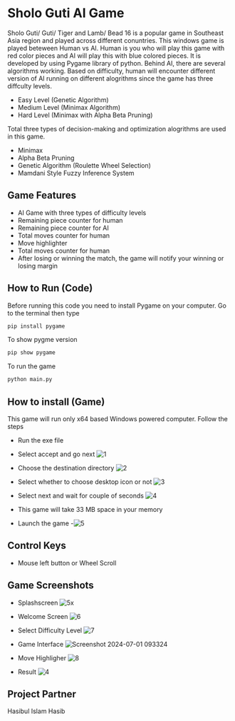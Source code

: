 
# Sholo Guti AI Game

Sholo Guti/ Guti/ Tiger and Lamb/ Bead 16 is a popular game in Southeast Asia region and played across different conuntries. This windows game is played beteween Human vs AI. Human is you who will play this game with red color pieces and AI will play this with blue colored pieces. It is developed by using Pygame library of python. Behind AI, there are several algorithms working. Based on difficulty, human will encounter different version of AI running on different alogrithms since the game has three diffculty levels. 

- Easy Level (Genetic Algorithm)
- Medium Level (Minimax Algorithm)
- Hard Level (Minimax with Alpha Beta Pruning)

Total three types of decision-making and optimization alogrithms are used in this game.

- Minimax
- Alpha Beta Pruning
- Genetic Algorithm (Roulette Wheel Selection)
- Mamdani Style Fuzzy Inference System






## Game Features

- AI Game with three types of difficulty levels
- Remaining piece counter for human
- Remaining piece counter for AI
- Total moves counter for human
- Move highlighter
- Total moves counter for human
- After losing or winning the match, the game will notify your winning or losing margin
## How to Run (Code)

Before running this code you need to install Pygame on your computer. 
Go to the terminal then type

```bash
pip install pygame
```
To show pygme version
```bash
pip show pygame
```
To run the game
```bash
python main.py
```
## How to install (Game)

This game will run only x64 based Windows powered computer. Follow the steps

- Run the exe file 
- Select accept and go next
![1](https://github.com/cm-turjo/Sholo_Guti_AI_Game/assets/67799082/c1ddbd56-7dba-4a2d-b0c0-65f9fae52869)

- Choose the destination directory
![2](https://github.com/cm-turjo/Sholo_Guti_AI_Game/assets/67799082/06567c98-27a9-4b56-bc52-13dcd935cbdb)

- Select whether to choose desktop icon or not
![3](https://github.com/cm-turjo/Sholo_Guti_AI_Game/assets/67799082/f7cbcc55-48a9-4cb3-bb84-97edc9c74344)

- Select next and wait for couple of seconds
![4](https://github.com/cm-turjo/Sholo_Guti_AI_Game/assets/67799082/9dd2a001-6bbf-491c-b3d1-f0121a08f9a9)

- This game will take 33 MB space in your memory
- Launch the game
-![5](https://github.com/cm-turjo/Sholo_Guti_AI_Game/assets/67799082/41b0eb1f-1923-4d71-bb25-9fb75ac3da7a)


## Control Keys

- Mouse left button or Wheel Scroll


## Game Screenshots

- Splashscreen
![5x](https://github.com/cm-turjo/Sholo_Guti_AI_Game/assets/67799082/fa225d9f-d161-4fdf-b1a0-5bfa029e2928)

- Welcome Screen
![6](https://github.com/cm-turjo/Sholo_Guti_AI_Game/assets/67799082/bea4bab6-b109-4ffd-8f24-41e0d011c992)

- Select Difficulty Level
![7](https://github.com/cm-turjo/Sholo_Guti_AI_Game/assets/67799082/fb37952a-9ce5-4725-b17a-cea1bd0f8078)

- Game Interface
![Screenshot 2024-07-01 093324](https://github.com/cm-turjo/Sholo_Guti_AI_Game/assets/67799082/ca17519b-14df-4fe5-aa89-0e0361a2e82a)

- Move Highligher
![8](https://github.com/cm-turjo/Sholo_Guti_AI_Game/assets/67799082/d6001e8e-26b3-4af5-947a-a6d670ffa738)

- Result
![4](https://github.com/cm-turjo/Sholo_Guti_AI_Game/assets/67799082/e3fc6587-f087-4366-8264-49874f654680)



## Project Partner

Hasibul Islam Hasib
